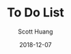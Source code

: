 ---
path: "/project/todo"
date: "2018-12-07"
title: "To Do List"
author: "Scott Huang"
image: "../images/todo.gif"
demo: "https://scotth527.github.io/todolist/"
repository: "https://github.com/scotth527/todolist"
alt: "To Do App"
type: "project"
description: "Made a todo list web app that allows you to add written input to a to do list, able to delete tasks. Uses react.js, javascript, bootstrap, html, css."
---